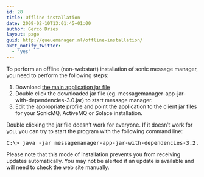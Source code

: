 ```yaml
---
id: 28
title: Offline installation
date: 2009-02-10T13:01:45+01:00
author: Gerco Dries
layout: page
guid: http://queuemanager.nl/offline-installation/
aktt_notify_twitter:
  - 'yes'
---
```

To perform an offline (non-webstart) installation of sonic message manager, you need to perform the following steps:

  1. Download [the main application jar file](http://queuemanager.nl/app/messagemanager-app-jar-with-dependencies-3.2.jar)
  2. Double click the downloaded jar file (eg. messagemanager-app-jar-with-dependencies-3.0.jar) to start message manager.
  3. Edit the appropriate profile and point the application to the client jar files for your SonicMQ, ActiveMQ or Solace installation.

Double clicking the jar file doesn&#8217;t work for everyone. If it doesn&#8217;t work for you, you can try to start the program with the following command line:

<pre>C:\&gt; java -jar messagemanager-app-jar-with-dependencies-3.2.jar</pre>

Please note that this mode of installation prevents you from receiving updates automatically. You may not be alerted if an update is available and will need to check the web site manually.